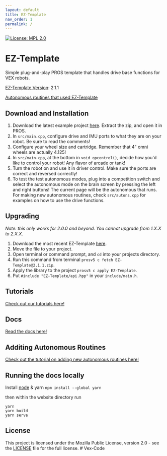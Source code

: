 ```yaml
---
layout: default
title: EZ-Template
nav_order: 1
permalink: /
---
```


[![License: MPL 2.0](https://img.shields.io/badge/License-MPL%202.0-brightgreen.svg)](https://opensource.org/licenses/MPL-2.0)  

# EZ-Template
Simple plug-and-play PROS template that handles drive base functions for VEX robots.  


[EZ-Template Version](https://github.com/EZ-Robotics/EZ-Template): 2.1.1  

[Autonomous routines that used EZ-Template](https://photos.app.goo.gl/yRwuvmq7hDoM4f6EA)

## Download and Installation  
1) Download the latest example project [here](https://github.com/EZ-Robotics/EZ-Template/releases/latest).  Extract the zip, and open it in PROS.   
2) In `src/main.cpp`, configure drive and IMU ports to what they are on your robot.  Be sure to read the comments!    
3) Configure your wheel size and cartridge.  Remember that 4" omni wheels are actually 4.125!    
4) In `src/main.cpp`, at the bottom in `void opcontrol()`, decide how you'd like to control your robot!  Any flavor of arcade or tank!    
5) Turn the robot on and use it in driver control.  Make sure the ports are correct and reversed correctly!    
6) To test the test autonomous modes, plug into a competition switch and select the autonomous mode on the brain screen by pressing the left and right buttons!  The current page will be the autonomous that runs.  For making new autonomous routines, check `src/autons.cpp` for examples on how to use the drive functions.  

## Upgrading  
*Note: this only works for 2.0.0 and beyond.  You cannot upgrade from 1.X.X to 2.X.X.*  
1) Download the most recent EZ-Template [here](https://github.com/EZ-Robotics/EZ-Template/releases/latest).  
2) Move the file to your project.  
3) Open terminal or command prompt, and `cd` into your projects directory.    
4) Run this command from terminal `prosv5 c fetch EZ-Template@2.1.1.zip`.  
5) Apply the library to the project `prosv5 c apply EZ-Template`.  
6) Put `#include "EZ-Template/api.hpp"` in your `include/main.h`.  

## Tutorials
[Check out our tutorials here!](https://ez-robotics.github.io/EZ-Template/tutorials)

## Docs
[Read the docs here!](https://ez-robotics.github.io/EZ-Template/docs)

## Additing Autonomous Routines
[Check out the tutorial on adding new autonomous routines here!](https://ez-robotics.github.io/EZ-Template/docs/Tutorials/autons.html)

## Running the docs locally

Install [node](https://nodejs.org/en/download/) & yarn ```npm install --global yarn```

then within the website directory run
```
yarn
yarn build
yarn serve
```


## License
This project is licensed under the Mozilla Public License, version 2.0 - see the [LICENSE](LICENSE)
file for the full license.
#   V e x - C o d e  
 